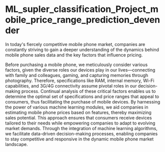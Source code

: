 # ML_supler_classification_Project_mobile_price_range_prediction_devender
In today's fiercely competitive mobile phone market, companies are constantly striving to gain a deeper understanding of the dynamics behind mobile phone sales data and the key factors that influence pricing. 

Before purchasing a mobile phone, we meticulously consider various factors, given the diverse roles our devices play in our lives—connecting with family and colleagues, gaming, and capturing memories through photography. Therefore, specifications like RAM, internal memory, Wi-Fi capabilities, and 3G/4G connectivity assume pivotal roles in our decision-making process. Continual analysis of these critical factors enables us to determine the optimal set of specifications and price ranges that appeal to consumers, thus facilitating the purchase of mobile devices. By harnessing the power of various machine learning modules, we aid companies in estimating mobile phone prices based on features, thereby maximizing sales potential. This approach ensures that consumers receive devices tailored to their needs while empowering companies to adapt to evolving market demands. Through the integration of machine learning algorithms, we facilitate data-driven decision-making processes, enabling companies to stay competitive and responsive in the dynamic mobile phone market landscape.

